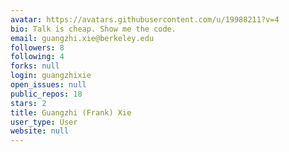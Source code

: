 ```yaml
---
avatar: https://avatars.githubusercontent.com/u/19988211?v=4
bio: Talk is cheap. Show me the code.
email: guangzhi.xie@berkeley.edu
followers: 8
following: 4
forks: null
login: guangzhixie
open_issues: null
public_repos: 18
stars: 2
title: Guangzhi (Frank) Xie
user_type: User
website: null
---
```

